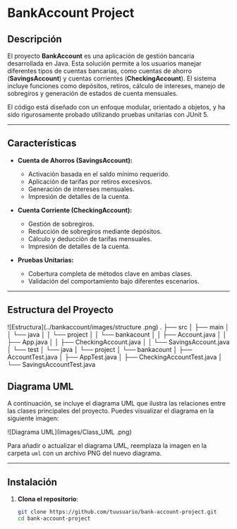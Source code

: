 # BankAccount Project

## Descripción

El proyecto **BankAccount** es una aplicación de gestión bancaria desarrollada en Java. Esta solución permite a los usuarios manejar diferentes tipos de cuentas bancarias, como cuentas de ahorro (**SavingsAccount**) y cuentas corrientes (**CheckingAccount**). El sistema incluye funciones como depósitos, retiros, cálculo de intereses, manejo de sobregiros y generación de estados de cuenta mensuales.

El código está diseñado con un enfoque modular, orientado a objetos, y ha sido rigurosamente probado utilizando pruebas unitarias con JUnit 5.

---

## Características

- **Cuenta de Ahorros (SavingsAccount):**
  - Activación basada en el saldo mínimo requerido.
  - Aplicación de tarifas por retiros excesivos.
  - Generación de intereses mensuales.
  - Impresión de detalles de la cuenta.

- **Cuenta Corriente (CheckingAccount):**
  - Gestión de sobregiros.
  - Reducción de sobregiros mediante depósitos.
  - Cálculo y deducción de tarifas mensuales.
  - Impresión de detalles de la cuenta.

- **Pruebas Unitarias:**
  - Cobertura completa de métodos clave en ambas clases.
  - Validación del comportamiento bajo diferentes escenarios.

---

## Estructura del Proyecto
![Estructura](../bankaccount/images/structure
.png)
.
├── src
│   ├── main
│   │   └── java
│   │       └── project
│   │           └── bankacount
│   │               ├── Account.java
│   │               ├── App.java
│   │               ├── CheckingAccount.java
│   │               └── SavingsAccount.java
│   └── test
│       └── java
│           └── project
│               └── bankacount
│                   ├── AccountTest.java
│                   ├── AppTest.java
│                   ├── CheckingAccountTest.java
│                   └── SavingsAccountTest.java


## Diagrama UML

A continuación, se incluye el diagrama UML que ilustra las relaciones entre las clases principales del proyecto. Puedes visualizar el diagrama en la siguiente imagen:

![Diagrama UML](images/Class_UML
.png)

Para añadir o actualizar el diagrama UML, reemplaza la imagen en la carpeta `uml` con un archivo PNG del nuevo diagrama.

---

## Instalación

1. **Clona el repositorio**:
   ```bash
   git clone https://github.com/tuusuario/bank-account-project.git
   cd bank-account-project